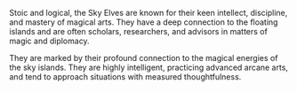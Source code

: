 Stoic and logical, the Sky Elves are known for their keen intellect, discipline, and mastery of magical arts. They have a deep connection to the floating islands and are often scholars, researchers, and advisors in matters of magic and diplomacy.

They are marked by their profound connection to the magical energies of the sky islands. They are highly intelligent, practicing advanced arcane arts, and tend to approach situations with measured thoughtfulness.